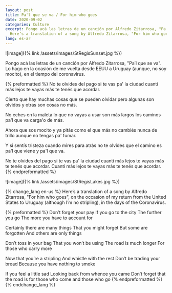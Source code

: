 ```yaml
---
layout: post
title: Pa'l que se va / For him who goes
date: 2020-09-02
categories: Culture
excerpt: Pongo acá las letras de un canción por Alfredo Zitarrosa, "Pa’l que se va".
  Here’s a translation of a song by Alfredo Zitarrosa, "For him who goes"
lang: es-ar
---
```


![image]({% link /assets/images/StRegisSunset.jpg %})

Pongo acá las letras de un canción por Alfredo Zitarrosa, "Pa’l que se va". Lo hago en la ocasión de me vuelta desde EEUU a Uruguay (aunque, no soy mocito), en el tiempo del coronavirus.

{% preformatted %}
No te olvides del pago
si te vas pa' la ciudad
cuanti más lejos te vayas
más te tenés que acordar.

Cierto que hay muchas cosas
que se pueden olvidar
pero algunas son olvidos
y otras son cosas no más.

No eches en la maleta
lo que no vayas a usar
son más largos los caminos
pa'l que va carga'o de más.

Ahora que sos mocito
y ya pitás como el que más
no cambiés nunca de trillo
aunque no tengas pa' fumar.

Y si sentís tristeza
cuando mires para atrás
no te olvides que el camino
es pa'l que viene y pa'l que va.

No te olvides del pago
si te vas pa' la ciudad
cuanti más lejos te vayas
más te tenés que acordar.
Cuanti más lejos te vayas
más te tenés que acordar.
{% endpreformatted %}

![image]({% link /assets/images/StRegisLakes.jpg %})

{% change_lang en-us %}
Here’s a translation of a song by Alfredo Zitarrosa, "For him who goes", on the occasion of my return from the United States to Uruguay (although I’m no stripling), in the days of the Coronavirus.

{% preformatted %}
Don’t forget your pay
If you go to the city
The further you go
The more you have to account for

Certainly there are many things
That you might forget
But some are forgotten
And others are only things

Don’t toss in your bag
That you won’t be using
The road is much longer
For those who carry more

Now that you’re a stripling
And whistle with the rest
Don’t be trading your bread
Because you have nothing to smoke

If you feel a little sad
Looking back from whence you came
Don’t forget that the road
Is for those who come and those who go
{% endpreformatted %}
{% endchange_lang %}
